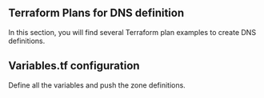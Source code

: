 ## Terraform Plans for DNS definition

In this section, you will find several Terraform plan examples to create DNS definitions.

## Variables.tf configuration

Define all the variables and push the zone definitions.